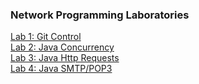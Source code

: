 ### Network Programming Laboratories ###

[Lab 1: Git Control](Lab%20%231)  
[Lab 2: Java Concurrency](Lab%20%232)  
[Lab 3: Java Http Requests](Lab%20%233)  
[Lab 4: Java SMTP/POP3](Lab%20%234)  